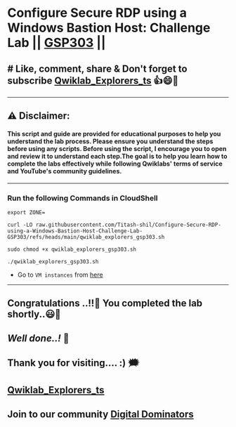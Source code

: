 # Configure Secure RDP using a Windows Bastion Host: Challenge Lab || [GSP303](https://www.cloudskillsboost.google/focuses/1737?parent=catalog) || 

## # Like, comment, share & Don't forget to subscribe [Qwiklab_Explorers_ts](https://youtube.com/@titashshil?si=RgamNu1dc9jVIbJN) 👍😄🤝

---
## ⚠️ **Disclaimer:**
#### This script and guide are provided for educational purposes to help you understand the lab process. Please ensure you understand the steps before using any scripts. Before using the script, I encourage you to open and review it to understand each step.The goal is to help you learn how to complete the labs effectively while following Qwiklabs' terms of service and YouTube's community guidelines.
---

### Run the following Commands in CloudShell

```
export ZONE=
```
```
curl -LO raw.githubusercontent.com/Titash-shil/Configure-Secure-RDP-using-a-Windows-Bastion-Host-Challenge-Lab-GSP303/refs/heads/main/qwiklab_explorers_gsp303.sh

sudo chmod +x qwiklab_explorers_gsp303.sh

./qwiklab_explorers_gsp303.sh
```

* Go to `VM instances` from [here](https://console.cloud.google.com/compute/instances?)

---

## Congratulations ..!!🎉  You completed the lab shortly..😃💯

## *Well done..!* 👏

## Thank you for visiting.... :) 🗯️

## [Qwiklab_Explorers_ts](https://youtube.com/@titashshil?si=RgamNu1dc9jVIbJN)

## Join to our community [Digital Dominators](https://chat.whatsapp.com/J0o1beFGCHfJ8ZHGKjcqkd)
